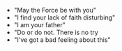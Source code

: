 - "May the Force be with you"
- "I find your lack of faith disturbing"
- "I am your father"
- "Do or do not. There is no try
- "I've got a bad feeling about this"

